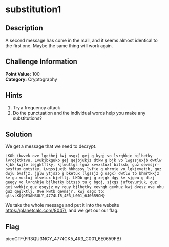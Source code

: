 # substitution1

## Description
A second message has come in the mail, and it seems almost identical to the first one. Maybe the same thing will work again.

## Challenge Information
**Point Value:** 100  
**Category:** Cryptography

## Hints
1. Try a frequency attack
2. Do the punctuation and the individual words help you make any substitutions?

## Solution
We get a message that we need to decrypt.
```
LKOb (bwvek ove lgqkhej kwj osgx) gej g kyqj vo lvrqhkje bjlhetky lvrqjktktvu. Lvukjbkgukb gej qejbjukjz dtkw g bjk vo lwgssjuxjb dwtlw kjbk kwjte lejgktftky, kjlwutlgs (guz xvvxstux) bitssb, guz qevmsjr-bvsftux gmtstky. Lwgssjuxjb hbhgssy lvfje g uhrmje vo lgkjxvetjb, guz dwju bvsfjz, jglw ytjszb g bketux (lgssjz g osgx) dwtlw tb bhmrtkkjz kv gu vustuj blvetux bjeftlj. LKOb gej g xejgk dgy kv sjgeu g dtzj geegy vo lvrqhkje bjlhetky bitssb tu g bgoj, sjxgs juftevurjuk, guz gej wvbkjz guz qsgyjz my rguy bjlhetky xevhqb gevhuz kwj dvesz ove ohu guz qeglktlj. Ove kwtb qevmsjr, kwj osgx tb: qtlvLKO{OE3AH3ULY_4774LI5_4E3_L001_6J0659OM}
```
We take the whole message and put it into the website <https://planetcalc.com/8047/>, and we get our our flag.

## Flag
picoCTF{FR3QU3NCY_4774CK5_4R3_C001_6E0659FB}